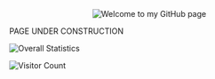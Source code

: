 <div align="center">
<img src="" alt="Welcome to my GitHub page" align="center">
</div>

<p>PAGE UNDER CONSTRUCTION</p>

![Overall Statistics](https://lastly.nisarga.me/api/overall?username=Shinonome011&period=12month)

![Visitor Count](https://profile-counter.glitch.me/kotonomori/count.svg)